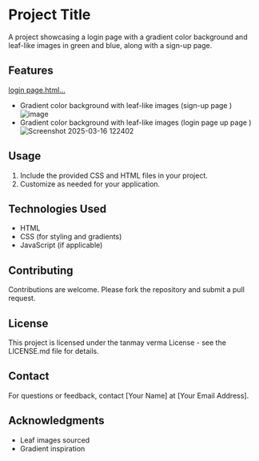 # Project Title

A project showcasing a login page with a gradient color background and leaf-like images in green and blue, along with a sign-up page.

## Features
[login page.html…]()


- Gradient color background with leaf-like images (sign-up page )
![image](https://github.com/user-attachments/assets/dd86fd82-d00e-4c57-a2cb-7736be67e47b)
- Gradient color background with leaf-like images (login page up page )
  ![Screenshot 2025-03-16 122402](https://github.com/user-attachments/assets/04ab1092-4242-4dee-a662-37493ae065cc)


## Usage

1. Include the provided CSS and HTML files in your project.
2. Customize as needed for your application.

## Technologies Used

- HTML
- CSS (for styling and gradients)
- JavaScript (if applicable)


## Contributing

Contributions are welcome. Please fork the repository and submit a pull request.

## License

This project is licensed under the tanmay verma  License - see the LICENSE.md file for details.

## Contact

For questions or feedback, contact [Your Name] at [Your Email Address].

## Acknowledgments

- Leaf images sourced 
- Gradient inspiration 
